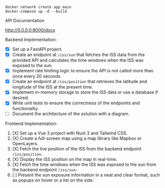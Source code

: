 ```
docker network create app_main 
docker-compose up -d --build
```

API Documentation

http://0.0.0.0:8000/docs

Backend Implementation:

* [X] Set up a FastAPI project.
* [X] Create an endpoint at `/iss/sun` that fetches the ISS data from the provided API and calculates the time windows when the ISS was exposed to the sun.
* [X] Implement rate limiting logic to ensure the API is not called more than once every 20 seconds.
* [X] Create an endpoint at `/iss/position` that retrieves the latitude and longitude of the ISS at the present time.
* [X] Implement in-memory storage to store the ISS data or use a database if desired.
* [X] Write unit tests to ensure the correctness of the endpoints and functionality.
* [ ] Document the architecture of the solution with a diagram.

Frontend Implementation:

1. [X] Set up a Vue 3 project with Nuxt 3 and Tailwind CSS.
2. [X] Create a full-screen map using a map library like Mapbox or OpenLayers.
3. [X] Fetch the live position of the ISS from the backend endpoint `/iss/position`.
4. [X] Display the ISS position on the map in real-time.
5. [X] Fetch the time windows when the ISS was exposed to the sun from the backend endpoint `/iss/sun`.
6. [ ] Present the sun exposure information in a neat and clear format, such as popups on hover or a list on the side.
